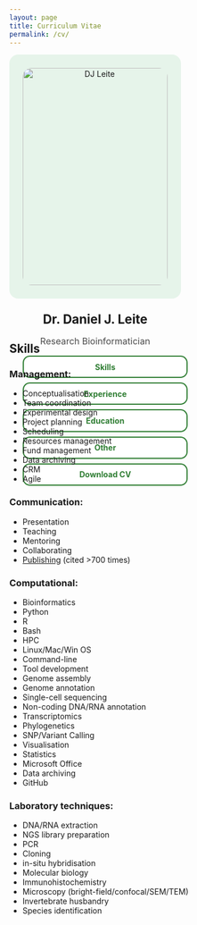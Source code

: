 ```yaml
---
layout: page
title: Curriculum Vitae
permalink: /cv/
---
```

<div class="cv-container">
  <!-- Sidebar -->
  <aside class="cv-sidebar" style="text-align: center;">
    <img src="{{ '/images/DJL_ID_photo.webp' | relative_url }}" alt="DJ Leite">
    <h2>Dr. Daniel J. Leite</h2>
    <p>Research Bioinformatician</p>
    <a class="cv-button" onclick="showSection('skills')">Skills</a>
    <a class="cv-button" onclick="showSection('experience')">Experience</a>
    <a class="cv-button" onclick="showSection('education')">Education</a>
    <a class="cv-button" onclick="showSection('other')">Other</a>
    <a class="cv-button" href="/assets/cv/DJ_Leite_CV.pdf" target="_blank">Download CV</a>
  </aside>

  <!-- Main Content -->
  <div class="cv-content">
    <!-- Skills -->
    <div id="skills" class="cv-section active">
      <h2>Skills</h2>
        <h3>Management:</h3>
          <ul>
            <li>Conceptualisation</li>
            <li>Team coordination</li>
            <li>Experimental design</li>
            <li>Project planning</li>
            <li>Scheduling</li>
            <li>Resources management</li>
            <li>Fund management</li>
            <li>Data archiving</li>
            <li>CRM</li>
            <li>Agile</li>
          </ul>
        <h3>Communication:</h3>
            <ul>
            <li>Presentation</li>
            <li>Teaching</li>
            <li>Mentoring</li>
            <li>Collaborating</li>
            <li><a href="https://djleite.github.io/publications" target="_blank">Publishing</a> (cited &gt;700 times)</li>
          </ul>
        <h3>Computational:</h3>
          <ul>
            <li>Bioinformatics</li>
            <li>Python</li>
            <li>R</li>
            <li>Bash</li>
            <li>HPC</li>
            <li>Linux/Mac/Win OS</li>
            <li>Command-line</li>
            <li>Tool development</li>
            <li>Genome assembly</li>
            <li>Genome annotation</li>
            <li>Single-cell sequencing</li>
            <li>Non-coding DNA/RNA annotation</li>
            <li>Transcriptomics</li>
            <li>Phylogenetics</li>
            <li>SNP/Variant Calling</li>
            <li>Visualisation</li>
            <li>Statistics</li>
            <li>Microsoft Office</li>
            <li>Data archiving</li>
            <li>GitHub</li>
          </ul>
        <h3>Laboratory techniques:</h3>
          <ul>
            <li>DNA/RNA extraction</li>
            <li>NGS library preparation</li>
            <li>PCR</li>
            <li>Cloning</li>
            <li>in-situ hybridisation</li>
            <li>Molecular biology</li>
            <li>Immunohistochemistry</li>
            <li>Microscopy (bright-field/confocal/SEM/TEM)</li>
            <li>Invertebrate husbandry</li>
            <li>Species identification</li>
          </ul>
    </div>

<!-- Experience -->
<div id="experience" class="cv-section">
  <h2>Experience</h2>
  <div class="job-entry">
    <div class="job-header">
      <div class="job-title">Senior Bioinformatician and Business Developer</div>
      <div class="job-date">2024 May – Oct</div>
    </div>
    <div class="job-place">Pragmatic Genomics</div>
    <div class="toggle-btn" onclick="toggleJob(this)">Show more ▼</div>
    <div class="job-description">
      <h4>Responsibilities:</h4>
      <ul>
        <li>Developed genomics SaaS tools for cloud-based analyses</li>
        <li>Conceptualised ideas, reviewed and tested using agile practices and GitHub version control</li>
        <li>Established and managed high and low-touch sales funnels</li>
        <li>Improved CRM (Hubspot), customer engagement, automation (Make), and feedback integration</li>
        <li>Optimised website (HTML/CSS), improved design, SEO (Lighthouse), online resources (blogs, tutorials, functionality information), and branding</li>
      </ul>
      <h4>Achievements:</h4>
      <ul>
        <li>Improved front/back-end tool functionality, UX, security, and ensured biological and scientific rigour</li>
        <li>Increased B2B and B2C sales over £50k pa via improved sales funnels and CRM methods</li>
        <li>Overhauled website content, performance, and resources to attract and support customers</li>
      </ul>
    </div>
  </div>

  <div class="job-entry">
    <div class="job-header">
      <div class="job-title">Postdoctoral Researcher</div>
      <div class="job-date">2020 – 2024</div>
    </div>
    <div class="job-place">Durham University</div>
    <div class="toggle-btn" onclick="toggleJob(this)">Show more ▼</div>
    <div class="job-description">
      <h4>Responsibilities:</h4>
      <ul>
        <li>Co-led team coordination, international collaborations, resource and fund management</li>
        <li>Conceived experimental design, technical analyses and scientific interpretations</li>
        <li>Managed data collections, archiving, task designation, communications and publications</li>
        <li>Mentored and supervised Postdocs/PhDs/undergraduates, teaching computational analyses</li>
      </ul>
      <h4>Achievements:</h4>
      <ul>
        <li>Discovered and published new insights of spider development at single-cell resolution</li>
        <li>Assembling and annotating four new spider genomes using NGS long-read (PacBio HiFi/Iso-Seq) and short-read (Illumina DNA/RNA-Seq and Arima HiC) technologies</li>
        <li>Developed novel bioinformatic approaches for studying genome synteny and evolution</li>
      </ul>
      <h4>Projects:</h4>
      <ul>
        <li>Single-cell RNA-Seq (SPLiTseq) transcriptomics analyses of spider development</li>
        <li>Systematic identification of duplicate genes in chelicerate whole genome duplications</li>
      </ul>
    </div>
  </div>

  <div class="job-entry">
    <div class="job-header">
      <div class="job-title">Associate Lecturer</div>
      <div class="job-date">2021 – 2023</div>
    </div>
    <div class="job-place">Oxford Brookes University</div>
    <div class="toggle-btn" onclick="toggleJob(this)">Show more ▼</div>
    <div class="job-description">
      <h4>Responsibilities:</h4>
      <ul>
        <li>Design course material and examinations, in coordination with co-lecturers</li>
        <li>Taught theoretical and bioinformatic practical sessions and mentoring undergraduate students</li>
      </ul>
      <h4>Achievements:</h4>
      <ul>
        <li>Received excellent feedback from students and co-lecturers, evidenced by high exam scores</li>
      </ul>
    </div>
  </div>

  <div class="job-entry">
    <div class="job-header">
      <div class="job-title">Postdoctoral Researcher</div>
      <div class="job-date">2018 – 2020</div>
    </div>
    <div class="job-place">University College London</div>
    <div class="toggle-btn" onclick="toggleJob(this)">Show more ▼</div>
    <div class="job-description">
      <h4>Responsibilities:</h4>
      <ul>
        <li>Co-led an international trip to collect live animals, transport, care, complied to law and regulations</li>
        <li>Conceived of experimental design, technical analyses and scientific interpretations</li>
        <li>Managed data collections, archiving, collaborations and publications</li>
        <li>Mentored PhDs and In2Science outreach, teaching wet-lab and computational analyses</li>
      </ul>
      <h4>Achievements:</h4>
      <ul>
        <li>Sequenced, assembled and published the first polyclad flatworm genome</li>
        <li>Learnt single-cell wet-lab and bioinformatic analyses</li>
        <li>Learnt phylogenetic techniques and methods testing</li>
      </ul>
      <h4>Projects:</h4>
      <ul>
        <li>Genome assembly (PacBio CCS) and annotation of a polyclad flatworm</li>
        <li>Single-cell analysis of early development of spiral cleavage and larva in lophotrochozoans</li>
        <li>Phylogenetic relationships of major animal clades</li>
      </ul>
    </div>
  </div>

  <div class="job-entry">
    <div class="job-header">
      <div class="job-title">Postdoctoral Researcher</div>
      <div class="job-date">2017 – 2018</div>
    </div>
    <div class="job-place">Oxford Brookes University</div>
    <div class="toggle-btn" onclick="toggleJob(this)">Show more ▼</div>
    <div class="job-description">
      <h4>Responsibilities:</h4>
      <ul>
        <li>Managed data collection, analyses, and archiving, and publications</li>
        <li>Conceived experimental design, technical analyses and scientific interpretations</li>
        <li>Mentored and supervised PhDs/undergraduates, teaching computational and wet-lab analyses</li>
      </ul>
      <h4>Achievements:</h4>
      <ul>
        <li>Established international collaborations, acquiring resources that expanded scientific perspective</li>
        <li>First characterisation of all homeobox genes in spiders and support for whole genome duplication</li>
      </ul>
      <h4>Projects:</h4>
      <ul>
        <li>Investigated the homeobox gene repertoires in chelicerate whole genome duplications</li>
        <li>Genome assembly (SPAdes) and variant calling (GATK) between strains of baculoviridae</li>
      </ul>
    </div>
  </div>

</div>
<!-- Education -->
    <div id="education" class="cv-section">
      <h2>Education</h2>
      <div class="job-entry expanded">
        <div class="job-header">
          <div class="job-title">Ph.D. in EvoDevo Genomics</div>
          <div class="job-date">2013 – 2017</div>
        </div>
        <div class="job-place">Oxford Brookes University</div>
        <div class="job-description">
          <ul>
            <li>Thesis “Duplication and divergence of homeobox genes and microRNAs in Chelicerata”</li>
            <li>Published three first-author papers</li>
            <li>Received accolades for presentations and posters</li>
          </ul>
        </div>
      </div>
      <div class="job-entry expanded">
        <div class="job-header">
          <div class="job-title">BSc in Biology (1st Class Honours)</div>
          <div class="job-date">2010 – 2013</div>
        </div>
        <div class="job-place">Oxford Brookes University</div>
        <div class="job-description">
          <ul>
            <li>Evolutionary</li>
            <li>Developmental</li>
            <li>Molecular</li>
            <li>Cellular</li>
            <li>Plant</li>
            <li>Conservation</li>
          </ul>
        </div>
      </div>
    </div>
<!-- Other -->
    <div id="other" class="cv-section">
      <h2>Other</h2>
        <h3>Journal Reviewer:</h3>
          <ul>
            <li>BMC Genomics</li>
            <li>BMC Biology</li>
            <li>Development Genes and Evolution</li>
            <li>JEZ Part B: Molecular and Developmental Evolution</li>
            <li>Nucleic Acids Research</li>
            <li>Proceedings of the Royal Society London B</li>
          </ul>
        <h3>Key conference presentations:</h3>
          <ul>
            <li>Keynote at DZG, Kassel, Germany (2023)</li>
            <li>Invited speaker at Spider Workshop, Durham, UK (2022)</li>
            <li>Speaker at Darwin Tree of Life, UK (2021)</li>
            <li>Speaker at SpiderWeb, Göttingen, Germany (2017)</li>
            <li>Speaker at SpiderWeb, Jena, Germany (2014)</li>
          </ul>
        <h3>Teaching and outreach:</h3>
          <ul>
            <li>Associate lecturer (2021 – 2023)</li>
            <li>Supervisor of undergraduates, masters, and Ph.D. students (2013 – 2024)</li>
            <li>Outreach with In2Science (2019) and primary schools (2014 – 2017)</li>
          </ul>
        <h3>Gatsby Plant Summer School (2011):</h3>
          <ul>
            <li>Experience and training in research ideas and solutions in plant science</li>
          </ul>
    </div>
  </div>
</div>

<!-- Styles -->
<style>
  .cv-container {
    display: flex;
    flex-wrap: wrap;
    gap: 3rem;
  }

  .cv-sidebar {
    background-color: #e6f4ea;
    padding: 1.5rem;
    border-radius: 1rem;
    width: 260px;
    text-align: center;
    flex-shrink: 0;
  }

  .cv-sidebar img {
    width: 100%;
    border-radius: 1rem;
    margin-bottom: 1rem;
  }

  .cv-sidebar h2 {
    margin-bottom: 0.2rem;
    font-size: 1.4rem;
  }

  .cv-sidebar p {
    font-size: 1rem;
    color: #4a4a4a;
    margin-bottom: 1rem;
  }

  .cv-button {
    display: block;
    width: 100%;
    margin: 0.5rem 0;
    padding: 0.6rem 1rem;
    background: white;
    border: 2px solid #2e7d32;
    color: #2e7d32;
    font-weight: bold;
    border-radius: 0.8rem;
    cursor: pointer;
    text-align: center;
    text-decoration: none;
  }

  .cv-button:hover {
    background-color: #cdecd1;
  }

  .cv-content {
    flex: 1;
    min-width: 300px;
  }

  .cv-section {
    display: none;
    margin-bottom: 2rem;
  }

  .cv-section.active {
    display: block;
  }

  .job-entry {
    margin-bottom: 1.5rem;
    border-bottom: 1px solid #ddd;
    padding-bottom: 1rem;
  }

  .job-header {
    display: flex;
    justify-content: space-between;
    align-items: baseline;
    font-weight: bold;
  }

  .job-title {
    font-size: 1.1rem;
  }

  .job-place {
    font-style: italic;
    color: #555;
    margin-bottom: 0.5rem;
  }

  .job-description {
    display: none;
    padding-left: 0.5rem;
  }

  .job-entry.expanded .job-description {
    display: block;
  }

  .job-entry .toggle-btn {
    color: #2e7d32;
    font-size: 0.9rem;
    cursor: pointer;
    margin-top: 0.3rem;
  }

</style>



<!-- JS for Tab Switching -->
<script>
  function showSection(id) {
    document.querySelectorAll('.cv-section').forEach(section => {
      section.classList.remove('active');
    });
    document.getElementById(id).classList.add('active');
  }

  function toggleJob(element) {
    const entry = element.closest('.job-entry');
    entry.classList.toggle('expanded');
    element.textContent = entry.classList.contains('expanded') ? "Show less ▲" : "Show more ▼";
  }
</script>


<!--
[Skills](/cv#skills)

[Experience](/cv#experience)

[Education](/cv#education)

[Other](/cv#other)

***

# SKILLS

## Management: 
- Conceptualisation
- Team coordination
- Experimental design
- Project planning
- Scheduling
- Resources management
- Fund management
- Data archiving
- CRM
- Agile

## Communication: 
- Presentation
- Teaching
- Mentoring
- Collaborating
- [Publishing](https://djleite.github.io/publications) (cited >700 times) 

## Computational: 
- Bioinformatics
- Python
- R
- Bash
- HPC
- Linux/Mac/Win OS
- Command-line
- Tool development
- Genome assembly
- Genome annotation
- Single-cell sequencing
- Non-coding DNA/RNA annotation
- Transcriptomics
- Phylogenetics
- SNP/Variant Calling
- Visualisation
- Statistics
- Microsoft Office
- Data archiving
- GitHub

## Laboratory techniques: 
- DNA/RNA extraction
- NGS library preparation
- PCR
- Cloning
- in-situ hybridisation
- Molecular biology
- Immunohistochemistry
- Microscopy (bright-field/confocal/SEM/TEM)
- Invertebrate husbandry
- Species identification

***

# EXPERIENCE

## Senior Bioinformatician and Business Developer - Pragmatic Genomics (2024 May - Oct)

### Responsibilities:
- Developed genomics SaaS tools for cloud-based analyses
- Conceptualised ideas, reviewed and tested using agile practices and GitHub version control
- Established and managed high and low-touch sales funnels
- Improved CRM (Hubspot), customer engagement, automation (Make), and feedback integration
- Optimised website (HTML/CSS), improved design, SEO (Lighthouse), online resources (blogs, tutorials, functionality information), and branding

### Achievements:
- Improved front/back-end tool functionality, UX, security, and ensured biological and scientific rigour
- Increased B2B and B2C sales over £50k pa via improved sales funnels and CRM methods
- Overhauled website content, performance, and resources to attract and support customers

## Postdoctoral Researcher – Durham University (2020 – 2024)

### Responsibilities:
- Co-led team coordination, international collaborations, resource and fund management
- Conceived experimental design, technical analyses and scientific interpretations 
- Managed data collections, archiving, task designation, communications and publications
- Mentored and supervised Postdocs/PhDs/undergraduates, teaching computational analyses

### Achievements:
- Discovered and published new insights of spider development at single-cell resolution 
- Assembling and annotating four new spider genomes using NGS long-read (PacBio HiFi/Iso-Seq) and short-read (Illumina DNA/RNA-Seq and Arima HiC) technologies
- Developed novel bioinformatic approaches for studying genome synteny and evolution

### Projects:
- Single-cell RNA-Seq (SPLiTseq) transcriptomics analyses of spider development 
- Systematic identification of duplicate genes in chelicerate whole genome duplications

## Associate Lecturer – Oxford Brookes University (2021 – 2023)

### Responsibilities:
- Design course material and examinations, in coordination with co-lecturers
- Taught theoretical and bioinformatic practical sessions and mentoring undergraduate students

### Achievements:
- Received positive feedback from students and co-lecturers, evidenced by high exam scores

## Postdoctoral Researcher – University College London (2018 – 2020)

### Responsibilities:
- Co-led an international trip to collect live animals, transport, care, complied to law and regulations
- Conceived of experimental design, technical analyses and scientific interpretations 
- Managed data collections, archiving, collaborations and publications
- Mentored PhDs and In2Science outreach, teaching wet-lab and computational analyses

### Achievements:
- Sequenced, assembled and published the first polyclad flatworm genome
- Learnt single-cell wet-lab and bioinformatic analyses

### Projects:
- Genome assembly (PacBio CCS) and annotation of a polyclad flatworm
- Single-cell analysis of early development of spiral cleavage and larva in lophotrochozoans
- Phylogenetic relationships of major animal clades

## Postdoctoral Researcher – Oxford Brookes University (2017 – 2018)

### Responsibilities:
- Managed data collection, analyses, and archiving, and publications  
- Conceived experimental design, technical analyses and scientific interpretations 
- Mentored and supervised PhDs/undergraduates, teaching computational and wet-lab analyses

### Achievements:
- Established international collaborations, acquiring resources that expanded scientific perspective
- First characterisation of all homeobox genes in spiders and support for whole genome duplication

### Projects:
- Investigated the homeobox gene repertoires in chelicerate whole genome duplications
- Genome assembly (SPAdes) and variant calling (GATK) between strains of baculoviridae

***

# EDUCATION

## Ph.D. – Oxford Brookes University (2013 – 2017)
- Thesis “Duplication and divergence of homeobox genes and microRNAs in Chelicerata”
- Published three first-author papers and received accolades for presentations and posters

## BSc– Oxford Brookes University (2010 – 2013)
1st Class Honours - Evolutionary | Developmental | Molecular | Cellular | Plant | Conservation

***

# OTHER

## Journal Reviewer: 
- BMC Genomics
- BMC Biology
- Proc. of the Royal Society London B
- Nucleic Acids Research
- Development Genes and Evolution
- JEZ Part B: Molecular and Developmental Evolution

## Key conference presentations: 
- Keynote at DZG, Kassel, Germany (2023)
- Invited speaker at Spider Workshop, Durham, UK (2022)
- Speaker at Darwin Tree of Life, UK (2021)
- Speaker at SpiderWeb, Göttingen, Germany (2017)
- Speaker at SpiderWeb, Jena, Germany (2014)

## Teaching and outreach:
- Associate lecturer (2021 – 2023)
- Supervisor of undergraduates, masters, and Ph.D. students (2013 – 2024)
- Outreach with In2Science (2019) and primary schools (2014 – 2017)

## Gatsby Plant Summer School (2011):
Experience and training in research ideas and solutions in plant science.

-->
